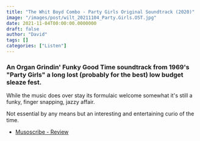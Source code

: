 ```yaml
---
title: "The Whit Boyd Combo - Party Girls Original Soundtrack (2020)"
image: "/images/post/wilt_20211104_Party.Girls.OST.jpg"
date: 2021-11-04T00:00:00.0000000
draft: false
author: "David"
tags: []
categories: ["Listen"]
---
```

### An Organ Grindin' Funky Good Time soundtrack from 1969's "Party Girls" a long lost (probably for the best) low budget sleaze fest.

 While the music does over stay its formulaic welcome somewhat it's still a funky, finger snapping, jazzy affair.

 Not essential by any means but an interesting and entertaining curio of the time.

-  [Musoscribe - Review](http://blog.musoscribe.com/index.php/2020/12/07/album-review-the-whit-boyd-combo-party-girls-ost/)